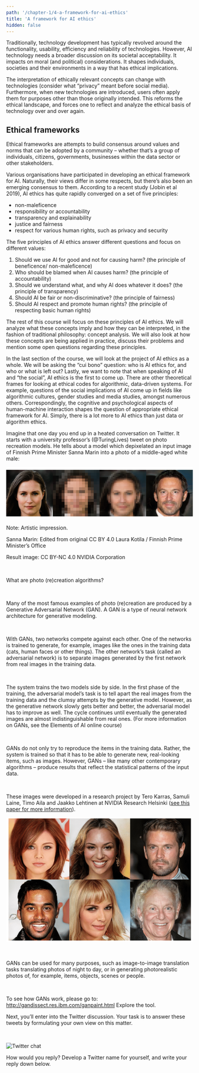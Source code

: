 ```yaml
---
path: '/chapter-1/4-a-framework-for-ai-ethics'
title: 'A framework for AI ethics'
hidden: false
---
```


<hero-icon heroIcon='chap1'/>

<styled-text>

Traditionally, technology development has typically revolved around the functionality, usability, efficiency and reliability of technologies. However, AI  technology needs a broader discussion on its societal acceptability. It impacts on moral (and political) considerations. It shapes individuals, societies and their environments in a way that has ethical implications.

The interpretation of ethically relevant concepts can change with technologies (consider what “privacy” meant before social media). Furthermore, when new technologies are introduced, users often apply them for purposes other than those originally intended. This reforms the ethical landscape, and forces one to reflect and analyze the ethical basis of technology over and over again.

## Ethical frameworks

Ethical frameworks are attempts to build consensus around values and norms that can be adopted by a community – whether that’s a group of individuals, citizens, governments, businesses within the data sector or other stakeholders.

Various organisations have participated in developing an ethical framework for AI. Naturally, their views differ in some respects, but there’s also been an emerging consensus to them. According to a recent study (Jobin et al 2019), AI ethics has quite rapidly converged on a set of five principles:

* non-maleficence
* responsibility or accountability
* transparency and explainability
* justice and fairness
* respect for various human rights, such as privacy and security

The five principles of AI ethics answer different questions and focus on different values:

1. Should we use AI for good and not for causing  harm? (the principle of beneficence/ non-maleficence)
2. Who should be blamed when AI causes harm? (the principle of accountability)
3. Should we understand what, and why AI does whatever it does? (the principle of transparency)
4. Should AI be fair or non-discriminative? (the principle of fairness)
5. Should AI respect and promote human rights? (the principle of respecting basic human rights)

</styled-text>

<big-five> </big-five>

<styled-text>

The rest of this course will focus on these principles of AI ethics. We will analyze what these concepts imply and how they can be interpreted, in the fashion of traditional philosophy: concept analysis. We will also look at how these concepts are being applied in practice, discuss their problems and mention some open questions regarding these principles.

In the last section of the course, we will look at the project of AI ethics as a whole. We will be asking the “cui bono” question: who is AI ethics for, and who or what is left out?
Lastly, we want to note that when speaking of AI and “the social”, AI ethics is the first to come up. There are other theoretical frames for looking at ethical codes for algorithmic, data-driven systems. For example, questions of the social implications of AI come up in fields like algorithmic cultures, gender studies and media studies, amongst numerous others. Correspondingly, the cognitive and psychological aspects of human-machine interaction shapes the question of appropriate ethical framework for AI. Simply, there is a lot more to AI ethics than just data or algorithm ethics.

</styled-text>

<quiz id="85149553-407a-4733-a4a0-18d54a4715cd"></quiz>

<quiz id="0e72de1d-165b-4d3e-9e62-1008a83f2e8f"></quiz>

<quiz id="33ef4765-0577-4eed-b8e6-81a96c9a9804"></quiz>


<quiz id="c956ae17-d49d-4148-8414-029a14f3ff4c">

Imagine that one day you end up in a heated conversation on Twitter. It starts with a university professor’s (@TuringLives) tweet on photo recreation models. He tells about a model which depixelated an input image of Finnish Prime Minister Sanna Marin into a photo of a middle-aged white male:

 ![Transforming image of Sanna Marin](./chap1-transf.png)

Note: Artistic impression. </br>

Sanna Marin: Edited from original CC BY 4.0 Laura Kotila / Finnish Prime Minister’s Office </br>

Result image: CC BY-NC 4.0 NVIDIA Corporation </br>

</br>

What are photo (re)creation algorithms?

<br>

Many of the most famous examples of photo (re)creation are produced by a Generative Adversarial Network (GAN). A GAN is a type of neural network architecture for generative modeling.

<br>

With GANs, two networks compete against each other. One of the networks is trained to generate, for example, images like the ones in the training data (cats, human faces or other things). The other network’s task (called an adversarial network) is to separate images generated by the first network from real images in the training data.

<br>

The system trains the two models side by side. In the first phase of the training, the adversarial model’s task is to tell apart the real images from the training data and the clumsy attempts by the generative model. However, as the generative network slowly gets better and better, the adversarial model has to improve as well. The cycle continues until eventually the generated images are almost indistinguishable from real ones. (For more information on GANs, see the Elements of AI online course)

<br>

GANs do not only try to reproduce the items in the training data. Rather, the system is trained so that it has to be able to generate new, real-looking items, such as images. However, GANs – like many other contemporary algorithms – produce results that reflect the statistical patterns of the input data.

<br>

These images were developed in a research project by Tero Karras, Samuli Laine, Timo Aila and Jaakko Lehtinen at NVIDIA Research Helsinki ([see this paper for more information](https://research.aalto.fi/en/publications/progressive-growing-of-gans-for-improved-quality-stability-and-va)).

![Exercise 3 image of people](./Exercise_3_image_2.png)

<br>

GANs can be used for many purposes, such as image-to-image translation tasks translating photos of night to day, or in generating photorealistic photos of, for example, items, objects, scenes or people.

<br>

To see how GANs work, please go to: http://gandissect.res.ibm.com/ganpaint.html
Explore the tool.

Next, you’ll enter into the Twitter discussion. Your task is to answer these tweets by formulating your own view on this matter.

<br>

![Twitter chat](./twitter-exercise.svg)

How would you reply? Develop a Twitter name for yourself, and write your reply down below.

</quiz>
